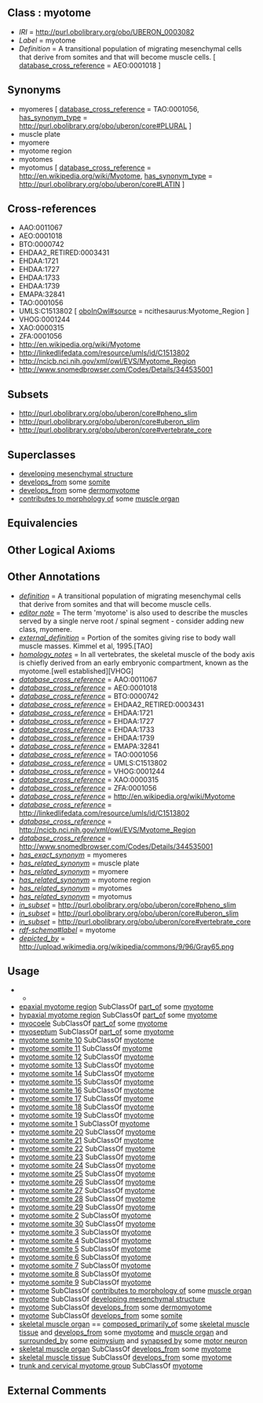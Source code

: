 
## Class : myotome

 * *IRI* = http://purl.obolibrary.org/obo/UBERON_0003082
 * *Label* = myotome
 * *Definition* = A transitional population of migrating mesenchymal cells that derive from somites and that will become muscle cells. [ [database_cross_reference](../../ef/oboInOwl#hasDbXref.md) = AEO:0001018 ]

## Synonyms

 * myomeres [ [database_cross_reference](../../ef/oboInOwl#hasDbXref.md) = TAO:0001056, [has_synonym_type](../../pe/oboInOwl#hasSynonymType.md) = http://purl.obolibrary.org/obo/uberon/core#PLURAL ]
 * muscle plate
 * myomere
 * myotome region
 * myotomes
 * myotomus [ [database_cross_reference](../../ef/oboInOwl#hasDbXref.md) = http://en.wikipedia.org/wiki/Myotome, [has_synonym_type](../../pe/oboInOwl#hasSynonymType.md) = http://purl.obolibrary.org/obo/uberon/core#LATIN ]

## Cross-references

 * AAO:0011067
 * AEO:0001018
 * BTO:0000742
 * EHDAA2_RETIRED:0003431
 * EHDAA:1721
 * EHDAA:1727
 * EHDAA:1733
 * EHDAA:1739
 * EMAPA:32841
 * TAO:0001056
 * UMLS:C1513802 [ [oboInOwl#source](../../ce/oboInOwl#source.md) = ncithesaurus:Myotome_Region ]
 * VHOG:0001244
 * XAO:0000315
 * ZFA:0001056
 * http://en.wikipedia.org/wiki/Myotome
 * http://linkedlifedata.com/resource/umls/id/C1513802
 * http://ncicb.nci.nih.gov/xml/owl/EVS/Myotome_Region
 * http://www.snomedbrowser.com/Codes/Details/344535001

## Subsets

 * http://purl.obolibrary.org/obo/uberon/core#pheno_slim
 * http://purl.obolibrary.org/obo/uberon/core#uberon_slim
 * http://purl.obolibrary.org/obo/uberon/core#vertebrate_core

## Superclasses

 * [developing mesenchymal structure](../../UBERON/50/UBERON_0017650.md)
 * [develops_from](../../RO/02/RO_0002202.md) some [somite](../../UBERON/29/UBERON_0002329.md)
 * [develops_from](../../RO/02/RO_0002202.md) some [dermomyotome](../../UBERON/90/UBERON_0004290.md)
 * [contributes to morphology of](../../RO/33/RO_0002433.md) some [muscle organ](../../UBERON/30/UBERON_0001630.md)

## Equivalencies


## Other Logical Axioms


## Other Annotations

 * *[definition](../../IAO/15/IAO_0000115.md)* = A transitional population of migrating mesenchymal cells that derive from somites and that will become muscle cells.
 * *[editor note](../../IAO/16/IAO_0000116.md)* = The term 'myotome' is also used to describe the muscles served by a single nerve root / spinal segment - consider adding new class, myomere.
 * *[external_definition](../../UBPROP/01/UBPROP_0000001.md)* = Portion of the somites giving rise to body wall muscle masses. Kimmel et al, 1995.[TAO]
 * *[homology_notes](../../UBPROP/03/UBPROP_0000003.md)* = In all vertebrates, the skeletal muscle of the body axis is chiefly derived from an early embryonic compartment, known as the myotome.[well established][VHOG]
 * *[database_cross_reference](../../ef/oboInOwl#hasDbXref.md)* = AAO:0011067
 * *[database_cross_reference](../../ef/oboInOwl#hasDbXref.md)* = AEO:0001018
 * *[database_cross_reference](../../ef/oboInOwl#hasDbXref.md)* = BTO:0000742
 * *[database_cross_reference](../../ef/oboInOwl#hasDbXref.md)* = EHDAA2_RETIRED:0003431
 * *[database_cross_reference](../../ef/oboInOwl#hasDbXref.md)* = EHDAA:1721
 * *[database_cross_reference](../../ef/oboInOwl#hasDbXref.md)* = EHDAA:1727
 * *[database_cross_reference](../../ef/oboInOwl#hasDbXref.md)* = EHDAA:1733
 * *[database_cross_reference](../../ef/oboInOwl#hasDbXref.md)* = EHDAA:1739
 * *[database_cross_reference](../../ef/oboInOwl#hasDbXref.md)* = EMAPA:32841
 * *[database_cross_reference](../../ef/oboInOwl#hasDbXref.md)* = TAO:0001056
 * *[database_cross_reference](../../ef/oboInOwl#hasDbXref.md)* = UMLS:C1513802
 * *[database_cross_reference](../../ef/oboInOwl#hasDbXref.md)* = VHOG:0001244
 * *[database_cross_reference](../../ef/oboInOwl#hasDbXref.md)* = XAO:0000315
 * *[database_cross_reference](../../ef/oboInOwl#hasDbXref.md)* = ZFA:0001056
 * *[database_cross_reference](../../ef/oboInOwl#hasDbXref.md)* = http://en.wikipedia.org/wiki/Myotome
 * *[database_cross_reference](../../ef/oboInOwl#hasDbXref.md)* = http://linkedlifedata.com/resource/umls/id/C1513802
 * *[database_cross_reference](../../ef/oboInOwl#hasDbXref.md)* = http://ncicb.nci.nih.gov/xml/owl/EVS/Myotome_Region
 * *[database_cross_reference](../../ef/oboInOwl#hasDbXref.md)* = http://www.snomedbrowser.com/Codes/Details/344535001
 * *[has_exact_synonym](../../ym/oboInOwl#hasExactSynonym.md)* = myomeres
 * *[has_related_synonym](../../ym/oboInOwl#hasRelatedSynonym.md)* = muscle plate
 * *[has_related_synonym](../../ym/oboInOwl#hasRelatedSynonym.md)* = myomere
 * *[has_related_synonym](../../ym/oboInOwl#hasRelatedSynonym.md)* = myotome region
 * *[has_related_synonym](../../ym/oboInOwl#hasRelatedSynonym.md)* = myotomes
 * *[has_related_synonym](../../ym/oboInOwl#hasRelatedSynonym.md)* = myotomus
 * *[in_subset](../../et/oboInOwl#inSubset.md)* = http://purl.obolibrary.org/obo/uberon/core#pheno_slim
 * *[in_subset](../../et/oboInOwl#inSubset.md)* = http://purl.obolibrary.org/obo/uberon/core#uberon_slim
 * *[in_subset](../../et/oboInOwl#inSubset.md)* = http://purl.obolibrary.org/obo/uberon/core#vertebrate_core
 * *[rdf-schema#label](../../el/rdf-schema#label.md)* = myotome
 * *[depicted_by](../../depicted/by/depicted_by.md)* = http://upload.wikimedia.org/wikipedia/commons/9/96/Gray65.png

## Usage

 * -
 * [epaxial myotome region](../../UBERON/00/UBERON_0003900.md) SubClassOf [part_of](../../BFO/50/BFO_0000050.md) some [myotome](../../UBERON/82/UBERON_0003082.md)
 * [hypaxial myotome region](../../UBERON/95/UBERON_0003895.md) SubClassOf [part_of](../../BFO/50/BFO_0000050.md) some [myotome](../../UBERON/82/UBERON_0003082.md)
 * [myocoele](../../UBERON/54/UBERON_0012054.md) SubClassOf [part_of](../../BFO/50/BFO_0000050.md) some [myotome](../../UBERON/82/UBERON_0003082.md)
 * [myoseptum](../../UBERON/89/UBERON_2001089.md) SubClassOf [part_of](../../BFO/50/BFO_0000050.md) some [myotome](../../UBERON/82/UBERON_0003082.md)
 * [myotome somite 10](../../UBERON/13/UBERON_2001013.md) SubClassOf [myotome](../../UBERON/82/UBERON_0003082.md)
 * [myotome somite 11](../../UBERON/01/UBERON_2000801.md) SubClassOf [myotome](../../UBERON/82/UBERON_0003082.md)
 * [myotome somite 12](../../UBERON/26/UBERON_2000926.md) SubClassOf [myotome](../../UBERON/82/UBERON_0003082.md)
 * [myotome somite 13](../../UBERON/14/UBERON_2001014.md) SubClassOf [myotome](../../UBERON/82/UBERON_0003082.md)
 * [myotome somite 14](../../UBERON/44/UBERON_2000044.md) SubClassOf [myotome](../../UBERON/82/UBERON_0003082.md)
 * [myotome somite 15](../../UBERON/02/UBERON_2000802.md) SubClassOf [myotome](../../UBERON/82/UBERON_0003082.md)
 * [myotome somite 16](../../UBERON/27/UBERON_2000927.md) SubClassOf [myotome](../../UBERON/82/UBERON_0003082.md)
 * [myotome somite 17](../../UBERON/15/UBERON_2001015.md) SubClassOf [myotome](../../UBERON/82/UBERON_0003082.md)
 * [myotome somite 18](../../UBERON/03/UBERON_2000803.md) SubClassOf [myotome](../../UBERON/82/UBERON_0003082.md)
 * [myotome somite 19](../../UBERON/28/UBERON_2000928.md) SubClassOf [myotome](../../UBERON/82/UBERON_0003082.md)
 * [myotome somite 1](../../UBERON/24/UBERON_2000924.md) SubClassOf [myotome](../../UBERON/82/UBERON_0003082.md)
 * [myotome somite 20](../../UBERON/04/UBERON_2000804.md) SubClassOf [myotome](../../UBERON/82/UBERON_0003082.md)
 * [myotome somite 21](../../UBERON/29/UBERON_2000929.md) SubClassOf [myotome](../../UBERON/82/UBERON_0003082.md)
 * [myotome somite 22](../../UBERON/17/UBERON_2001017.md) SubClassOf [myotome](../../UBERON/82/UBERON_0003082.md)
 * [myotome somite 23](../../UBERON/05/UBERON_2000805.md) SubClassOf [myotome](../../UBERON/82/UBERON_0003082.md)
 * [myotome somite 24](../../UBERON/30/UBERON_2000930.md) SubClassOf [myotome](../../UBERON/82/UBERON_0003082.md)
 * [myotome somite 25](../../UBERON/18/UBERON_2001018.md) SubClassOf [myotome](../../UBERON/82/UBERON_0003082.md)
 * [myotome somite 26](../../UBERON/07/UBERON_2000807.md) SubClassOf [myotome](../../UBERON/82/UBERON_0003082.md)
 * [myotome somite 27](../../UBERON/31/UBERON_2000931.md) SubClassOf [myotome](../../UBERON/82/UBERON_0003082.md)
 * [myotome somite 28](../../UBERON/19/UBERON_2001019.md) SubClassOf [myotome](../../UBERON/82/UBERON_0003082.md)
 * [myotome somite 29](../../UBERON/08/UBERON_2000808.md) SubClassOf [myotome](../../UBERON/82/UBERON_0003082.md)
 * [myotome somite 2](../../UBERON/16/UBERON_2001016.md) SubClassOf [myotome](../../UBERON/82/UBERON_0003082.md)
 * [myotome somite 30](../../UBERON/20/UBERON_2001020.md) SubClassOf [myotome](../../UBERON/82/UBERON_0003082.md)
 * [myotome somite 3](../../UBERON/32/UBERON_2000932.md) SubClassOf [myotome](../../UBERON/82/UBERON_0003082.md)
 * [myotome somite 4](../../UBERON/09/UBERON_2000809.md) SubClassOf [myotome](../../UBERON/82/UBERON_0003082.md)
 * [myotome somite 5](../../UBERON/33/UBERON_2000933.md) SubClassOf [myotome](../../UBERON/82/UBERON_0003082.md)
 * [myotome somite 6](../../UBERON/21/UBERON_2001021.md) SubClassOf [myotome](../../UBERON/82/UBERON_0003082.md)
 * [myotome somite 7](../../UBERON/10/UBERON_2000810.md) SubClassOf [myotome](../../UBERON/82/UBERON_0003082.md)
 * [myotome somite 8](../../UBERON/34/UBERON_2000934.md) SubClassOf [myotome](../../UBERON/82/UBERON_0003082.md)
 * [myotome somite 9](../../UBERON/22/UBERON_2001022.md) SubClassOf [myotome](../../UBERON/82/UBERON_0003082.md)
 * [myotome](../../UBERON/82/UBERON_0003082.md) SubClassOf [contributes to morphology of](../../RO/33/RO_0002433.md) some [muscle organ](../../UBERON/30/UBERON_0001630.md)
 * [myotome](../../UBERON/82/UBERON_0003082.md) SubClassOf [developing mesenchymal structure](../../UBERON/50/UBERON_0017650.md)
 * [myotome](../../UBERON/82/UBERON_0003082.md) SubClassOf [develops_from](../../RO/02/RO_0002202.md) some [dermomyotome](../../UBERON/90/UBERON_0004290.md)
 * [myotome](../../UBERON/82/UBERON_0003082.md) SubClassOf [develops_from](../../RO/02/RO_0002202.md) some [somite](../../UBERON/29/UBERON_0002329.md)
 * [skeletal muscle organ](../../UBERON/92/UBERON_0014892.md) == [composed_primarily_of](../../RO/73/RO_0002473.md) some [skeletal muscle tissue](../../UBERON/34/UBERON_0001134.md) and [develops_from](../../RO/02/RO_0002202.md) some [myotome](../../UBERON/82/UBERON_0003082.md) and [muscle organ](../../UBERON/30/UBERON_0001630.md) and [surrounded_by](../../RO/19/RO_0002219.md) some [epimysium](../../UBERON/99/UBERON_0011899.md) and [synapsed by](../../RO/03/RO_0002103.md) some [motor neuron](../../CL/00/CL_0000100.md)
 * [skeletal muscle organ](../../UBERON/92/UBERON_0014892.md) SubClassOf [develops_from](../../RO/02/RO_0002202.md) some [myotome](../../UBERON/82/UBERON_0003082.md)
 * [skeletal muscle tissue](../../UBERON/34/UBERON_0001134.md) SubClassOf [develops_from](../../RO/02/RO_0002202.md) some [myotome](../../UBERON/82/UBERON_0003082.md)
 * [trunk and cervical myotome group](../../UBERON/63/UBERON_0010963.md) SubClassOf [myotome](../../UBERON/82/UBERON_0003082.md)

## External Comments

